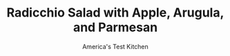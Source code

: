 ---
layout: ../../layouts/MarkdownPostLayout.astro
title: Radicchio Salad with Apple, Arugula, and Parmesan
author: America's Test Kitchen
pubDate: 2023-03-15
description: "For variety in our fall salad rotation, we turned to the unique flavor and texture of radicchio."
image_url: https://res.cloudinary.com/hksqkdlah/image/upload/ar_1:1,c_fill,dpr_2.0,f_auto,fl_lossy.progressive.strip_profile,g_faces:auto,q_auto:low,w_344/37241_sfs-radicchio-salad-with-apple-arugula-and-parmesan-11
tags: ["Side Dishes","Fruit","Cheese","Vegetables","Quick","Salads"]
calories: 1357
protein: 8
carbohydrates: 22
fats: 
fiber: 2
ingredients: ["5 tablespoons, extra-virgin olive oil","3 tablespoons, honey","2 tablespoons, white wine vinegar","1 teaspoon, Dijon mustard",", Salt and pepper","1 head, radicchio (10 ounces), halved, cored, and cut into 1-inch pieces","1 , apple, cored, halved, and sliced thin","2 ounces (2 cups), baby arugula","2 ounces, Parmesan cheese, shaved with vegetable peeler","1/4 cup, almonds, toasted and chopped"]
serves: 4
time: "35 miniutes"
instructions: ["Whisk oil, honey, vinegar, mustard, 1 teaspoon salt, and 1/2 teaspoon pepper together in large bowl. Fold in radicchio and let sit until slightly softened, about 15 minutes.","Add apple, arugula, and Parmesan to radicchio mixture and toss to combine. Season with salt and pepper to taste. Transfer to platter, sprinkle with almonds, and serve."]
nutrition: ["386 mg Potassium","182 mg Phosphorus","234 mg Calcium","1 mg Iron","49 mg Magnesium","401 mg Sodium","1 mg Zinc","25 g Fat","16 g Monounsaturated","3 g Polyunsaturated","8 mg Vitamin C","9 mg Cholesterol","5 g Saturated","2 g Fiber","62 µg Folate (food)","16 g Sugars","208 µg Vitamin K","113 g Water","22 g Carbs","62 µg Folate equivalent (total)","8 g Protein","6 mg Vitamin E","47 µg Vitamin A","339 kcal Energy","12 g Sugars, added","1357 calories"]
notes: "Letting the radicchio sit in the dressing for 15 minutes softens its fibrous texture. The easiest way make thin Parmesan shavings is with a sharp vegetable peeler."
---